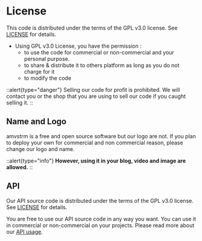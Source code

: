 # License

This code is distributed under the terms of the GPL v3.0 license. See [LICENSE](https://github.com/amvstrm/amvstrm/blob/master/LICENSE) for details.

- Using GPL v3.0 License, you have the permission :
  - to use the code for commercial or non-commercial and your personal purpose.
  - to share & distribute it to others platform as long as you do not charge for it
  - to modify the code

::alert{type="danger"}
Selling our code for profit is prohibited. We will contact you or the shop that you are using to sell our code if you caught selling it.
::

## Name and Logo

amvstrm is a free and open source software but our logo are not. If you plan to deploy your own for commercial and non commercial reason, 
please change our logo and name.

::alert{type="info"}
__However, using it in your blog, video and image are allowed.__
::

## API

Our API source code is distributed under the terms of the GPL v3.0 license. See [LICENSE](https://github.com/amvstrm/api/blob/master/LICENSE) for details.

You are free to use our API source code in any way you want. You can use it in commercial or non-commercial on your projects.
Please read more about our [API usage](/api/usage).
